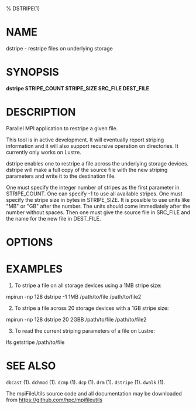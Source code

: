 % DSTRIPE(1)

# NAME

dstripe - restripe files on underlying storage

# SYNOPSIS

**dstripe STRIPE_COUNT STRIPE_SIZE SRC_FILE DEST_FILE**

# DESCRIPTION

Parallel MPI application to restripe a given file.

This tool is in active development.  It will eventually report striping information and it will also support recursive operation on directories.  It currently only works on Lustre.

dstripe enables one to restripe a file across the underlying storage devices.  dstripe will make a full copy of the source file with the new striping parameters and write it to the destination file.

One must specify the integer number of stripes as the first parameter in STRIPE_COUNT.  One can specify -1 to use all available stripes.  One must specify the stripe size in bytes in STRIPE_SIZE.  It is possible to use units like "MB" or "GB" after the number.  The units should come immediately after the number without spaces.  Then one must give the source file in SRC_FILE and the name for the new file in DEST_FILE.

# OPTIONS

# EXAMPLES

1. To stripe a file on all storage devices using a 1MB stripe size:

mpirun -np 128 dstripe -1 1MB /path/to/file /path/to/file2

2. To stripe a file across 20 storage devices with a 1GB stripe size:

mpirun -np 128 dstripe 20 2GBB /path/to/file /path/to/file2

3. To read the current striping parameters of a file on Lustre:

lfs getstripe /path/to/file

# SEE ALSO

`dbcast` (1).
`dchmod` (1).
`dcmp` (1).
`dcp` (1).
`drm` (1).
`dstripe` (1).
`dwalk` (1).

The mpiFileUtils source code and all documentation may be downloaded from
<https://github.com/hpc/mpifileutils>
